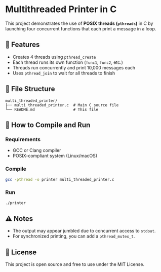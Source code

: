 # Multithreaded Printer in C

This project demonstrates the use of **POSIX threads (`pthreads`)** in C by launching four concurrent functions that each print a message in a loop.

## 🧵 Features

- Creates 4 threads using `pthread_create`
- Each thread runs its own function (`func1`, `func2`, etc.)
- Threads run concurrently and print 10,000 messages each
- Uses `pthread_join` to wait for all threads to finish

## 📂 File Structure

```
multi_threaded_printer/
├── multi_threaded_printer.c  # Main C source file
└── README.md                 # This file
```

## 🧪 How to Compile and Run

### Requirements
- GCC or Clang compiler
- POSIX-compliant system (Linux/macOS)

### Compile

```bash
gcc -pthread -o printer multi_threaded_printer.c
```

### Run

```bash
./printer
```

## ⚠️ Notes

- The output may appear jumbled due to concurrent access to `stdout`.
- For synchronized printing, you can add a `pthread_mutex_t`.

## 📜 License

This project is open source and free to use under the MIT License.
